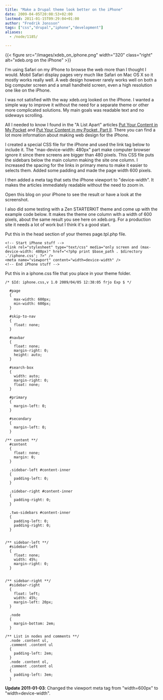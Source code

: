 ```yaml
---
title: "Make a Drupal theme look better on the iPhone"
date: 2009-04-05T20:08:53+02:00
lastmod: 2011-01-15T09:29:04+01:00
author: "Fredrik Jonsson"
tags: ["css","drupal","iphone","development"]
aliases:
  - /node/1185/

---
```


{{< figure src="/images/xdeb_on_iphone.png" width="320" class="right" alt="xdeb.org on the iPhone" >}}

I'm using Safari on my iPhone to browse the web more than I thought I would. Mobil Safari display pages very much like Safari on Mac OS X so it mostly works really well. A web design however rarely works well on both a big computer screen and a small handheld screen, even a high resolution one like on the iPhone. 

I was not satisfied with the way xdeb.org looked on the iPhone. I wanted a simple way to improve it without the need for a separate theme or other more complicated solutions. My main goals was readable text and no sideways scrolling.

All I needed to know I found in the "A List Apart" articles [Put Your Content in My Pocket](http://www.alistapart.com/articles/putyourcontentinmypocket/) and [Put Your Content in my Pocket, Part II](http://www.alistapart.com/articles/putyourcontentinmypocketpart2/). There you can find a lot more information about making web design for the iPhone.

I created a special CSS file for the iPhone and used the link tag below to include it. The "max-device-width: 480px" part make computer browser ignore it since there screens are bigger than 480 pixels. This CSS file puts the sidebars below the main column making the site one column. I increased the spacing for the links in primary  menu to make it easier to selects them. Added some padding and made the page width 600 pixels.

I then added a meta tag that sets the iPhone viewport to "device-width". It makes the articles immediately readable without the need to zoom in.

Open this blog on your iPhone to see the result or have a look at the screenshot.

I also did some testing with a Zen STARTERKIT theme and come up with the example code below. It makes the theme one column with a width of 600 pixels, about the same result you see here on xdeb.org. For a production site it needs a lot of work but I think it's a good start.

Put this in the head section of your themes page.tpl.php file.

~~~~
<!-- Start iPhone stuff -->
<link rel="stylesheet" type="text/css" media="only screen and (max-device-width: 480px)" href="<?php print $base_path . $directory .'/iphone.css'; ?>" />
<meta name="viewport" content="width=device-width" />
<!-- End iPhone stuff -->
~~~~

Put this in a iphone.css file that you place in your theme folder.

~~~~
/* $Id: iphone.css,v 1.0 2009/04/05 12:38:05 frjo Exp $ */

  #page
  {
    max-width: 600px;
    min-width: 600px;
  }

  #skip-to-nav
  {
    float: none;
  }

  #navbar
  {
    float: none;
    margin-right: 0;
    height: auto;
  }

  #search-box
  {
    width: auto;
    margin-right: 0;
    float: none;
  }

  #primary
  {
    margin-left: 0;
  }

  #secondary
  {
    margin-left: 0;
  }

/** content **/
  #content
  {
    float: none;
    margin: 0;
  }

  .sidebar-left #content-inner
  {
    padding-left: 0;
  }

  .sidebar-right #content-inner
  {
    padding-right: 0;
  }

  .two-sidebars #content-inner
  {
    padding-left: 0;
    padding-right: 0;
  }


/** sidebar-left **/
  #sidebar-left
  {
    float: none;
    width: 45%;
    margin-right: 0;
  }


/** sidebar-right **/
  #sidebar-right
  {
    float: left;
    width: 45%;
    margin-left: 20px;
  }

  .node
  {
    margin-bottom: 2em;
  }

/** List in nodes and comments **/
  .node .content ul,
  .comment .content ul
  {
    padding-left: 2em;
  }
  .node .content ol,
  .comment .content ol
  {
    padding-left: 3em;
  }
~~~~

**Update 2011-01-03**: Changed the viewport meta tag from "width=600px" to "width=device-width".

